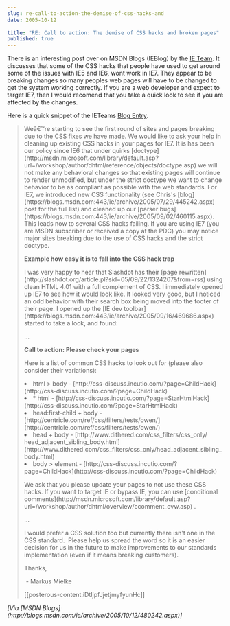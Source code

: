 ```yaml
---
slug: re-call-to-action-the-demise-of-css-hacks-and
date: 2005-10-12
 
title: "RE: Call to action: The demise of CSS hacks and broken pages"
published: true
---
```

There is an interesting post over on MSDN Blogs (IEBlog) by the <a href="blogs.msdn.com/ie" title="IE Team Blog">IE Team</a>.  It discusses that some of the CSS hacks that people have used  to get around some of the issues with IE5 and IE6, wont work in IE7.  They appear to be breaking changes so many peoples web pages will have to be changed to get the system working correctly.  If you are a web developer and expect to target IE7, then I would recomend that you take a quick look to see if you are affected by the changes.<p />Here is a quick snippet of the IETeams <a href="http://blogs.msdn.com/ie/archive/2005/10/12/480242.aspx" title="IE Teams blog Entry">Blog Entry</a>.<p /><blockquote>
<p>Weâ€™re starting to see the first round of sites and pages breaking due to the CSS fixes we have made. We would like to ask your help in cleaning up existing CSS hacks in your pages for IE7. It is has been our policy since IE6 that under quirks [doctype](http://msdn.microsoft.com/library/default.asp?url=/workshop/author/dhtml/reference/objects/doctype.asp) we will not make any behavioral changes<b><i> </i></b>so that<b><i> </i></b>existing pages will continue to render unmodified, but under the strict doctype we want to change behavior to be as compliant as possible with the web standards. For IE7, we introduced new CSS functionality (see Chris's [blog](https://blogs.msdn.com:443/ie/archive/2005/07/29/445242.aspx) post for the full list) and cleaned up our [parser bugs](https://blogs.msdn.com:443/ie/archive/2005/09/02/460115.aspx). This leads now to several CSS hacks failing. If you are using IE7 (you are MSDN subscriber or received a copy at the PDC) you may notice major sites breaking due to the use of CSS hacks and the strict doctype.  </p>
<p><b>Example how easy it is to fall into the CSS hack trap</b></p>
<p>I was very happy to hear that Slashdot has their [page rewritten](http://slashdot.org/article.pl?sid=05/09/22/1324207&amp;from=rss) using clean HTML 4.01 with a full complement of CSS. I immediately opened up IE7 to see how it would look like. It looked very good, but I noticed an odd behavior with their search box being moved into the footer of their page. I opened up the [IE dev toolbar](https://blogs.msdn.com:443/ie/archive/2005/09/16/469686.aspx) started to take a look, and found:</p>
<p>...</p>
<p><b>Call to action: Please check your pages</b></p>
<p>Here is a list of common CSS hacks to look out for (please also consider their variations):</p>
<ul></ul>
<li>html &gt; body - [http://css-discuss.incutio.com/?page=ChildHack](http://css-discuss.incutio.com/?page=ChildHack) 
</li>
<li>* html - [http://css-discuss.incutio.com/?page=StarHtmlHack](http://css-discuss.incutio.com/?page=StarHtmlHack) 
</li>
<li>head:first-child + body - [http://centricle.com/ref/css/filters/tests/owen/](http://centricle.com/ref/css/filters/tests/owen/) 
</li>
<li>head + body - [http://www.dithered.com/css_filters/css_only/ head_adjacent_sibling_body.html](http://www.dithered.com/css_filters/css_only/head_adjacent_sibling_body.html) 
</li>
<li>body &gt; element - [http://css-discuss.incutio.com/?page=ChildHack](http://css-discuss.incutio.com/?page=ChildHack) </li>
<p>We ask that you please update your pages to not use these CSS hacks. If you want to target IE or bypass IE, you can use [conditional comments](http://msdn.microsoft.com/library/default.asp?url=/workshop/author/dhtml/overview/ccomment_ovw.asp) .</p>
<p>...</p>
<p>I would prefer a CSS solution too but currently there isn't one in the CSS standard.  Please help us spread the word so it is an easier decision for us in the future to make improvements to our standards implementation (even if it means breaking customers).  </p>
<p>Thanks,</p>
<p> - Markus Mielke</p>
[[posterous-content:iDtIjpfJjetjmyfyunHc]]
</blockquote><i>[Via [MSDN Blogs](http://blogs.msdn.com/ie/archive/2005/10/12/480242.aspx)]</i>


